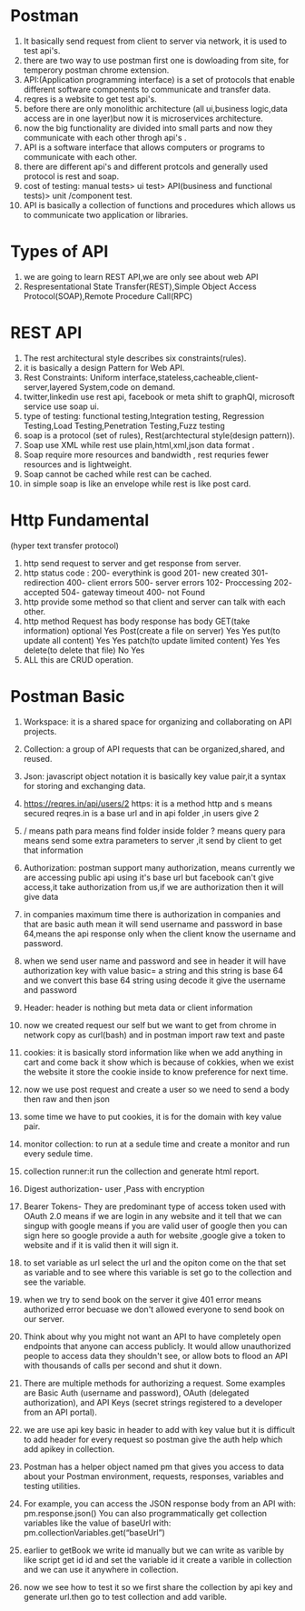# Postman

1. It basically send request from client to server via network, it is used to test api's.
2. there are two way to use postman first one is dowloading from site, for temperory postman chrome extension.
3. API:(Application programming interface) is a set of protocols that enable different software components to communicate and transfer data.
4. reqres is a website to get test api's.
5. before there are only monolithic architecture (all ui,business logic,data access are in one layer)but now it is microservices architecture.
6. now the big functionality are divided into small parts and now they communicate with each other throgh api's .
7. API is a software interface that allows computers or programs to communicate with each other.
8. there are different api's and different protcols and generally used protocol is rest and soap.
9. cost of testing: manual tests> ui test> API(business and functional tests)> unit /component test.
10. API is basically a collection of functions and procedures which allows us to communicate two application or libraries.

# Types of API

1. we are going to learn REST API,we are only see about web API
2. Respresentational State Transfer(REST),Simple Object Access Protocol(SOAP),Remote Procedure Call(RPC)

# REST API

1. The rest architectural style describes six constraints(rules).
2. it is basically a design Pattern for Web API.
3. Rest Constraints: Uniform interface,stateless,cacheable,client-server,layered System,code on demand.
4. twitter,linkedin use rest api, facebook or meta shift to graphQl, microsoft service use soap ui.
5. type of testing: functional testing,Integration testing, Regression Testing,Load Testing,Penetration Testing,Fuzz testing
6. soap is a protocol (set of rules), Rest(archtectural style(design pattern)).
7. Soap use XML while rest use plain,html,xml,json data format .
8. Soap require more resources and bandwidth , rest requries fewer resources and is lightweight.
9. Soap cannot be cached while rest can be cached.
10. in simple soap is like an envelope while rest is like post card.

# Http Fundamental

(hyper text transfer protocol)

1. http send request to server and get response from server.
2. http status code : 200- everythink is good
   201- new created
   301- redirection
   400- client errors
   500- server errors
   102- Proccessing
   202- accepted
   504- gateway timeout
   400- not Found
3. http provide some method so that client and server can talk with each other.
4. http method Request has body response has body
   GET(take information) optional Yes
   Post(create a file on server) Yes Yes
   put(to update all content) Yes Yes
   patch(to update limited content) Yes Yes
   delete(to delete that file) No Yes
5. ALL this are CRUD operation.

# Postman Basic

1. Workspace: it is a shared space for organizing and collaborating on API projects.
2. Collection: a group of API requests that can be organized,shared, and reused.
3. Json: javascript object notation it is basically key value pair,it a syntax for storing and exchanging data.
4. https://reqres.in/api/users/2
   https: it is a method http and s means secured
   reqres.in is a base url and in api folder ,in users give 2
5. / means path para means find folder inside folder
   ? means query para means send some extra parameters to server ,it send by client to get that information

6. Authorization: postman support many authorization, means currently we are accessing public api using it's base url but facebook can't give access,it take authorization from us,if we are authorization then it will give data
7. in companies maximum time there is authorization in companies and that are basic auth mean it will send username and password in base 64,means the api response only when the client know the username and password.
8. when we send user name and password and see in header it will have authorization key with value basic= a string and this string is base 64 and we convert this base 64 string using decode it give the username and password
9. Header: header is nothing but meta data or client information
10. now we created request our self but we want to get from chrome in network copy as curl(bash) and in postman import raw text and paste
11. cookies: it is basically stord information like when we add anything in cart and come back it show which is because of cokkies, when we exist the website it store the cookie inside to know preference for next time.
12. now we use post request and create a user so we need to send a body then raw and then json
13. some time we have to put cookies, it is for the domain with key value pair.
14. monitor collection: to run at a sedule time and create a monitor and run every sedule time.
15. collection runner:it run the collection and generate html report.
16. Digest authorization- user ,Pass with encryption
17. Bearer Tokens- They are predominant type of access token used with OAuth 2.0 means if we are login in any website and it tell that we can singup with google means if you are valid user of google then you can sign here so google provide a auth for website ,google give a token to website and if it is valid then it will sign it.
18. to set variable as url select the url and the opiton come on the that set as variable and to see where this variable is set go to the collection and see the variable.
19. when we try to send book on the server it give 401 error means authorized error becuase we don't allowed everyone to send book on our server.
20. Think about why you might not want an API to have completely open endpoints that anyone can access publicly. It would allow unauthorized people to access data they shouldn't see, or allow bots to flood an API with thousands of calls per second and shut it down.
21. There are multiple methods for authorizing a request. Some examples are Basic Auth (username and password), OAuth (delegated authorization), and API Keys (secret strings registered to a developer from an API portal).
22. we are use api key basic in header to add with key value but it is difficult to add header for every request so postman give the auth help which add apikey in collection.
23. Postman has a helper object named pm that gives you access to data about your Postman environment, requests, responses, variables and testing utilities.
24. For example, you can access the JSON response body from an API with:
    pm.response.json()
    You can also programmatically get collection variables like the value of baseUrl with:
    pm.collectionVariables.get(“baseUrl”)
25. earlier to getBook we write id manually but we can write as varible by like script get id id and set the variable id it create a varible in collection and we can use it anywhere in collection.
26. now we see how to test it so we first share the collection by api key and generate url.then go to test collection and add varible.

